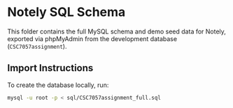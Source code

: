 # Notely SQL Schema

This folder contains the full MySQL schema and demo seed data for Notely, exported via phpMyAdmin from the development database (`CSC7057assignment`).

## Import Instructions

To create the database locally, run:

```bash
mysql -u root -p < sql/CSC7057assignment_full.sql
```